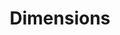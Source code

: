 ---
bigquery: https://console.cloud.google.com/bigquery?p=covid-19-dimensions-ai&page=table&d=data&t=publications
contributors: Digital Science, https://www.digital-science.com/
cost: Free for personal, non-commercial use.
description: Dimensions contains more than 100 million publications, ranging from
  articles published in scholarly journals, books and book chapters, to preprints
  and conference proceedings. All publications are contextualized with linked data
  sets, funding, publications, patents, clinical trials, and policy documents. You
  can also view associated categories, funders, institutions, and researcher profiles.
documentation: https://docs.dimensions.ai/bigquery/index.html
last_edit: 04/11/2022, 05:36:35
location: https://www.dimensions.ai/products/free/
maintained_by: Digital Science, https://www.digital-science.com/
schema_fields:
- pmcid
- title
- research_orgs
- links
- filing_status
- patent_ids
- associated_grant_ids
- status
- external_ids
- funding_currency
- gender
- funder_org
- category_icrp_cso
- funding_cad
- metrics
- wikipedia_url
- granted_year
- associated_publication_pmid
- date_modified
- funding_eur
- research_org_city_names
- type
- jurisdiction
- open_access_categories
- parent_id
- phase
- embargo_date
- proceedings_title
- start_year
- date_online
- funder_countries
- clinical_trial_ids
- investigators
- book_title
- citation_string
- original_title
- category_hrcs_rac
- linkout
- family_members_ids
- funder_org_cities
- arxiv_id
- doi
- original_abstract
- publisher
- funder_orgs
- citations
- date_normal
- expiration_date
- filing_year
- funder_org_countries
- acronym
- original_assignee
- pmid
- priority_date
- repository_id
- volume
- issue
- isbn
- funding_usd
- date_inserted
- grant_number
- research_org_country_names
- granted_date
- altmetrics
- assignee_orgs
- registry
- conditions
- mesh_headings
- labels
- concepts
- current_assignee_countries
- publication_ids
- category_hrcs_hc
- resulting_publication_ids
- funding_jpy
- end_year
- funding_amount
- relationships
- book_series_title
- legal_events
- established
- funder_org_state_codes
- brief_title
- category_bra
- filing_date
- category_for
- inventor_names
- authors
- current_assignee_orgs
- acronyms
- associated_publication_doi
- funder_org_acronyms
- original_assignee_countries
- publication_date
- research_org_cities
- categories
- funding_cny
- ipcr
- cited_by_ids
- funding_details
- active_years
- assignee_countries
- date_imported_gbq
- category_hra
- start_date
- abstract
- priority_year
- journal
- year
- created_date
- email_address
- funding_nzd
- reference_ids
- category_uoa
- supporting_grant_ids
- organisation_details
- date
- subtitles
- resulting_publication_doi
- open_access_categories_v2
- date_print
- citations_count
- source_id
- aliases
- types
- family_id
- funding_chf
- description
- category_sdg
- end_date
- category_rcdc
- foa_number
- research_org_countries
- name
- mesh_terms
- kind
- current_assignee
- journal_lists
- legal_status
- research_org_state_codes
- eisbn
- conference
- funding_aud
- publication_year
- expiration_year
- category_icrp_ct
- associated_publication_id
- application_number
- pages
- family_count
- researcher_ids
- funding_gbp
- editors
- license
- address
- repository_url
- interventions
- repository_name
- cpc
- acknowledgements
- associated_publication_arxiv_id
- research_org_state_names
- original_assignee_orgs
- language
- id
shortname: dimensions
tags:
- scholarly literature
- patents
- funding
- clinical trials
- academic profiles
terms_of_use: 'Use of both the Dimensions COVID-19 dataset and full Dimensions dataset
  are subject to the Dimensions Terms of use: https://www.dimensions.ai/policies-terms-legal '
title: Dimensions
uuid: dcff88bd-fe6b-4fdb-8159-809bf9d7bc1c
---